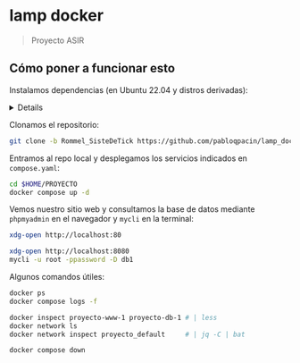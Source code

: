 # lamp docker

> Proyecto ASIR


## Cómo poner a funcionar esto

Instalamos dependencias (en Ubuntu 22.04 y distros derivadas):

<!-- Raspberry Pi -->

<details>

> Esto lo automatizaremos con scripts

```bash
# Instalamos docker
    # Add Docker's official GPG key:
sudo apt-get update
sudo apt-get install ca-certificates curl
sudo install -m 0755 -d /etc/apt/keyrings
sudo curl -fsSL https://download.docker.com/linux/ubuntu/gpg -o /etc/apt/keyrings/docker.asc
sudo chmod a+r /etc/apt/keyrings/docker.asc

    # Add the repository to Apt sources:
echo \
  "deb [arch=$(dpkg --print-architecture) signed-by=/etc/apt/keyrings/docker.asc] https://download.docker.com/linux/ubuntu \
  $(. /etc/os-release && echo "$VERSION_CODENAME") stable" | \
  sudo tee /etc/apt/sources.list.d/docker.list > /dev/null
sudo apt-get update

sudo apt-get install docker-ce docker-ce-cli containerd.io docker-buildx-plugin docker-compose-plugin

# Instalamos otras dependencias
sudo apt-get install git    # grc jq mycli
```

</details>


Clonamos el repositorio:

```bash
git clone -b Rommel_SisteDeTick https://github.com/pabloqpacin/lamp_docker $HOME/PROYECTO
```

Entramos al repo local y desplegamos los servicios indicados en `compose.yaml`:

```bash
cd $HOME/PROYECTO
docker compose up -d
```

Vemos nuestro sitio web y consultamos la base de datos mediante `phpmyadmin` en el navegador y `mycli` en la terminal:

```bash
xdg-open http://localhost:80

xdg-open http://localhost:8080
mycli -u root -ppassword -D db1
```

Algunos comandos útiles:

```bash
docker ps
docker compose logs -f

docker inspect proyecto-www-1 proyecto-db-1 # | less
docker network ls
docker network inspect proyecto_default     # | jq -C | bat

docker compose down
```